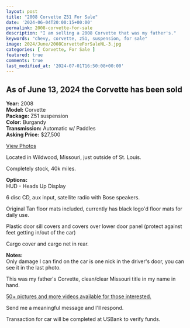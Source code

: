 ```yaml
---
layout: post
title: "2008 Corvette Z51 For Sale"
date: '2024-06-04T20:00:15+00:00'
permalink: 2008-corvette-for-sale
description: "I am selling a 2008 Corvette that was my father's."
keywords: "chevy, corvette, z51, suspension, for sale"
image: 2024/June/2008CorvetteForSaleNL-3.jpg
categories: [ Corvette, For Sale ]
featured: true
comments: true
last_modified_at: '2024-07-01T16:50:08+00:00'
---
```


## As of June 13, 2024 the Corvette has been sold

**Year:** 2008  
**Model:** Corvette  
**Package:** Z51 suspension  
**Color:** Burgandy  
**Transmission:** Automatic w/ Paddles  
**Asking Price:** $27,500

[View Photos](https://www.flickr.com/photos/chammond/albums/72177720317613890)

Located in Wildwood, Missouri, just outside of St. Louis.

Completely stock, 40k miles.

**Options:**  
HUD - Heads Up Display

6 disc CD, aux input, satellite radio with Bose speakers.

Original Tan floor mats included, currently has black logo'd floor mats for daily use.

Plastic door sill covers and covers over lower door panel (protect against feet getting in/out of the car)

Cargo cover and cargo net in rear. 

**Notes:**  
Only damage I can find on the car is one nick in the driver's door, you can see it in the last photo.

This was my father's Corvette, clean/clear Missouri title in my name in hand. 

[50+ pictures and more videos available for those interested.](https://www.flickr.com/photos/chammond/albums/72177720317613890)

Send me a meaningful message and I'll respond.

Transaction for car will be completed at USBank to verify funds.

